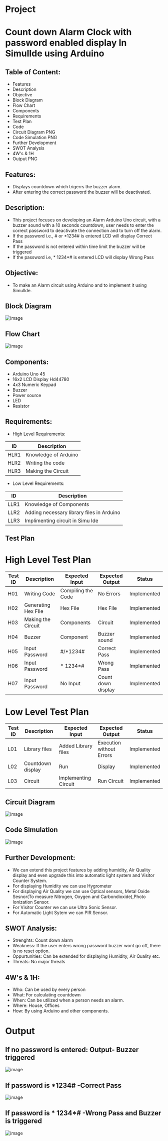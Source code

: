 # Project
# Count down Alarm Clock with password enabled display In SimulIde using Arduino
## Table of Content:
* Features
* Description
* Objective
* Block Diagram
* Flow Chart
* Components
* Requirements
* Test Plan
* Code
* Circuit Diagram PNG
* Code Simulation PNG
* Further Development
* SWOT Analysis
* 4W's & 1H
* Output PNG
## Features:
* Displays countdown which trigerrs the buzzer alarm.
* After entering the correct password the buzzer will be deactivated.
## Description:
* This project focuses on developing an Alarm Arduino Uno circuit, with a buzzer sound with a 10 seconds countdown, user needs to enter the correct password to deactivate the connection and to turn off the alarm.
* If the password i.e., # or *1234# is entered LCD will display Correct Pass
* If the password is not entered within time limit the buzzer will be triggered
* If the password i.e, * 1234*# is entered LCD will display Wrong Pass
## Objective:
* To make an Alarm circuit using Arduino and to implement it using SimulIde.
## Block Diagram
![image](https://user-images.githubusercontent.com/98816218/156927288-7e352645-1c04-435e-b3cf-a5731112d4ab.png)
## Flow Chart
![image](https://user-images.githubusercontent.com/98816218/157063670-43875a5c-3457-4a55-9265-70536e6ef07d.png)
## Components:
* Arduino Uno 45
* 16x2 LCD Display Hd44780
* 4x3 Numeric Keypad
* Buzzer
* Power source
* LED
* Resistor
## Requirements:
* High Level Requirements:

|  ID  |  Description  |
| ------  | ------  |
|  HLR1  |  Knowledge of Arduino  | 
|  HLR2  |  Writing the code  |
|  HLR3  |  Making the Circuit  |

* Low Level Requirements:

|  ID  |  Description  |
|  ------  |  ------  |
|  LLR1  |  Knowledge of Components   |
|  LLR2  |  Adding necessary library files in Arduino  |
|  LLR3  |  Implimenting circuit in Simu Ide  |

## Test Plan
# High Level Test Plan
|  Test ID  |  Description  |  Expected Input  |  Expected Output  |  Status  |
| ------  | ------  | ------ | ------ | ------ |
|  H01  |  Writing Code  |  Compiling the Code  |  No Errors  |  Implemented  |   
|  H02  |  Generating Hex FIle  |  Hex File  |  Hex File  |  Implemented  |
|  H03  |  Making the Circuit  |  Components  |  Circuit  |  Implemented  |
|  H04  |  Buzzer  |  Component  |  Buzzer sound  |  Implemented  |
|  H05  |  Input Password  |  #/*1234#  |  Correct Pass  |  Implemented  |
|  H06  |  Input Password  |  * 1234*#  |  Wrong Pass  |  Implemented  |
|  H07  |  Input Password  |  No Input  |  Count down display  |  Implemented  |

# Low Level Test Plan
|  Test ID  |  Description  |  Expected Input  |  Expected Output  |  Status  |
| ------  | ------  | ------ | ------ | ------ |
|  L01  |  Library files  |  Added Library files  |  Execution without Errors  |  Implemented  |   
|  L02  |  Countdown display  |  Run  |  Display  |  Implemented  |
|  L03  |  Circuit   |  Implementing Circuit    |  Run Circuit  |  Implemented  |
## Circuit Diagram
![image](https://user-images.githubusercontent.com/98816218/156929051-3700f6ed-bd29-4d03-b7bc-fe5e0882810f.png)
## Code Simulation
![image](https://user-images.githubusercontent.com/98816218/156929105-43c719a5-45b8-4f94-b2e0-281f6cd7d910.png)
## Further Development:
* We can extend this project features by adding humidity, Air Quality display and even upgrade this into automatic light system and Visitor Counter System.
* For displaying Humidity we can use Hygrometer 
* For displaying Air Quality we can use Optical sensors, Metal Oxide Sesnor(To measure Nitrogen, Oxygen and Carbondioxide),Photo Ionization Sensor.
* For Visitor Counter we can use Ultra Sonic Sensor.
* For Automatic Light Sytem we can PIR Sensor. 
## SWOT Analysis:
* Strenghts: Count down alarm
* Weakness: If the user enters wrong password buzzer wont go off, there is no reset option. 
* Oppurtunities: Can be extended for displaying Humidity, Air Quality etc.
* Threats: No major threats
## 4W's & 1H:
* Who: Can be used by every person
* What: For calculating countdown
* When: Can be utilized when a person needs an alarm.
* Where: House, Offices
* How: By using Arduino and other components.
# Output
## If no password is entered: Output- Buzzer triggered
![image](https://user-images.githubusercontent.com/98816218/156928634-2e04679a-e9d0-482d-beaa-d4b733d71f39.png)
## If password is *1234# -Correct Pass
![image](https://user-images.githubusercontent.com/98816218/157174010-ddad5676-2e89-48a6-867f-d9fec2069aa4.png)
## If password is * 1234*# -Wrong Pass and Buzzer is triggered
![image](https://user-images.githubusercontent.com/98816218/157174310-ea1e62b0-540d-42e3-abd5-7a8ca31e2552.png)

